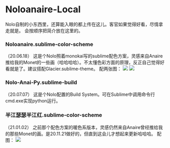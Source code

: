 # Noloanaire-Local
Nolo自制的小东西里，还算能入眼的都上传在这儿。客官如果觉得好看，尽情拿走就是。
会按顺序把简介放在这里的。

<h3> Noloanaire.sublime-color-scheme </h3> （20.06.18）
  这是个Nolo照着monokai写的sublime配色方案，灵感来自Anaire推给我的Monet的一些画（哈哈哈哈）。不太懂色彩方面的原理，反正自己觉得好看就是了。建议搭配Glacier.sublime-theme。
配两张图：
<img src = https://github.com/David-DHC/Nolo_Sublime/blob/master/Screenshots%20in%20'readme.md'/WeChat%20Image_20200618212308.png > 
<img src = https://github.com/David-DHC/Nolo_Sublime/blob/master/Screenshots%20in%20'readme.md'/WeChat%20Image_202006182123081.png>

<h3> Nolo-Anai-Py.sublime-build </h3> （20.07.07） 
  这是个Nolo配置的Build System。可在Sublime中调用命令行cmd.exe实现python运行。

<h3> 半江瑟瑟半江红.sublime-color-scheme </h3> （21.01.02）
  之前那个配色方案的暖色系版本，灵感仍然来自Anaire曾经推给我的那些Monet的画。是20.11.21做好的，但直到这会儿才想起来更新哈哈哈。
配图：
<img src = https://github.com/David-DHC/Nolo_Sublime/blob/master/Screenshots%20in%20'readme.md'/%E5%BE%AE%E4%BF%A1%E5%9B%BE%E7%89%87_20210102191408.png>
